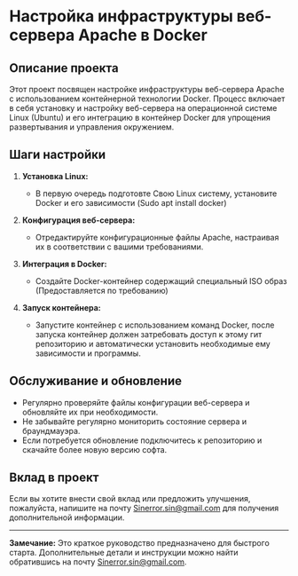 # Настройка инфраструктуры веб-сервера Apache в Docker

## Описание проекта

Этот проект посвящен настройке инфраструктуры веб-сервера Apache с использованием контейнерной технологии Docker. Процесс включает в себя установку и настройку веб-сервера на операционной системе Linux (Ubuntu) и его интеграцию в контейнер Docker для упрощения развертывания и управления окружением.

## Шаги настройки

1. **Установка Linux:**
   - В первую очередь подготовте Свою Linux систему, установите Docker и его зависимости (Sudo apt install docker)

2. **Конфигурация веб-сервера:**
   - Отредактируйте конфигурационные файлы Apache, настраивая их в соответствии с вашими требованиями.

3. **Интеграция в Docker:**
   - Создайте Docker-контейнер содержащий специальный ISO образ (Предоставляется по требованию)

4. **Запуск контейнера:**
   - Запустите контейнер с использованием команд Docker, после запуска контейнер должен затребовать доступ к этому гит репозиторию и автоматически установить необходимые ему зависимости и программы.

## Обслуживание и обновление

- Регулярно проверяйте файлы конфигурации веб-сервера и обновляйте их при необходимости.
- Не забывайте регулярно мониторить состояние сервера и браундмауэра.
- Если потребуется обновление подключитесь к репозиторию и скачайте более новую версию софта.

## Вклад в проект

Если вы хотите внести свой вклад или предложить улучшения, пожалуйста, напишите на почту Sinerror.sin@gmail.com для получения дополнительной информации.


---
**Замечание:** Это краткое руководство предназначено для быстрого старта. Дополнительные детали и инструкции можно найти обратившись на почту Sinerror.sin@gmail.com.
